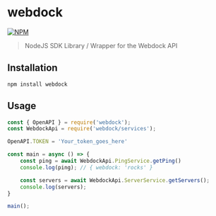 # webdock

[![NPM](https://badgen.net/npm/v/webdock)](https://www.npmjs.com/package/webdock)

> NodeJS SDK Library / Wrapper for the Webdock API

## Installation

```
npm install webdock
```

## Usage
```js
const { OpenAPI } = require('webdock');
const WebdockApi = require('webdock/services');

OpenAPI.TOKEN = 'Your_token_goes_here'

const main = async () => {
    const ping = await WebdockApi.PingService.getPing()
    console.log(ping); // { webdock: 'rocks' }

    const servers = await WebdockApi.ServerService.getServers();
    console.log(servers);
}

main();
```